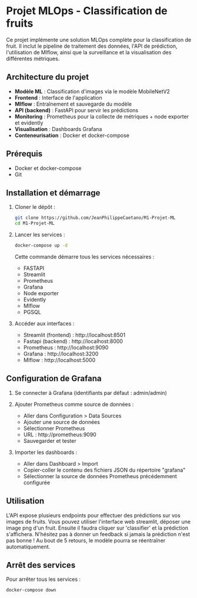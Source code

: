 # Projet MLOps - Classification de fruits

Ce projet implémente une solution MLOps complète pour la classification de fruit. 
Il inclut le pipeline de traitement des données, l'API de prédiction, l'utilisation de Mlflow,  ainsi que la surveillance et la visualisation des différentes métriques.

## Architecture du projet

- **Modèle ML** : Classification d'images via le modèle MobileNetV2
- **Frontend** : Interface de l'application
- **Mlflow** : Entraînement et sauvegarde du modèle
- **API (backend)** : FastAPI pour servir les prédictions
- **Monitoring** : Prometheus pour la collecte de métriques + node exporter et evidently
- **Visualisation** : Dashboards Grafana
- **Conteneurisation** : Docker et docker-compose

## Prérequis

- Docker et docker-compose
- Git

## Installation et démarrage

1. Cloner le dépôt :
   ```bash
   git clone https://github.com/JeanPhilippeCaetano/M1-Projet-ML
   cd M1-Projet-ML
   ```

2. Lancer les services :
   ```bash
   docker-compose up -d
   ```

   Cette commande démarre tous les services nécessaires :
   - FASTAPI
   - Streamlit
   - Prometheus
   - Grafana
   - Node exporter
   - Evidently
   - Mlflow
   - PGSQL

3. Accéder aux interfaces :
   - Streamlit (frontend) : http://localhost:8501
   - Fastapi (backend) : http://localhost:8000
   - Prometheus : http://localhost:9090
   - Grafana : http://localhost:3200
   - Mlflow : http://localhost:5000

## Configuration de Grafana

1. Se connecter à Grafana (identifiants par défaut : admin/admin)
2. Ajouter Prometheus comme source de données :
   - Aller dans Configuration > Data Sources
   - Ajouter une source de données
   - Sélectionner Prometheus
   - URL : http://prometheus:9090
   - Sauvegarder et tester

3. Importer les dashboards :
   - Aller dans Dashboard > Import
   - Copier-coller le contenu des fichiers JSON du répertoire "grafana"
   - Sélectionner la source de données Prometheus précédemment configurée

## Utilisation

L'API expose plusieurs endpoints pour effectuer des prédictions sur vos images de fruits.
Vous pouvez utiliser l'interface web streamlit, déposer une image png d'un fruit. Ensuite il faudra cliquer sur 'classifier' et la prédiction s'affichera. 
N'hésitez pas à donner un feedback si jamais la prédiction n'est pas bonne ! Au bout de 5 retours, le modèle pourra se réentraîner automatiquement.

## Arrêt des services

Pour arrêter tous les services :
```bash
docker-compose down
```
